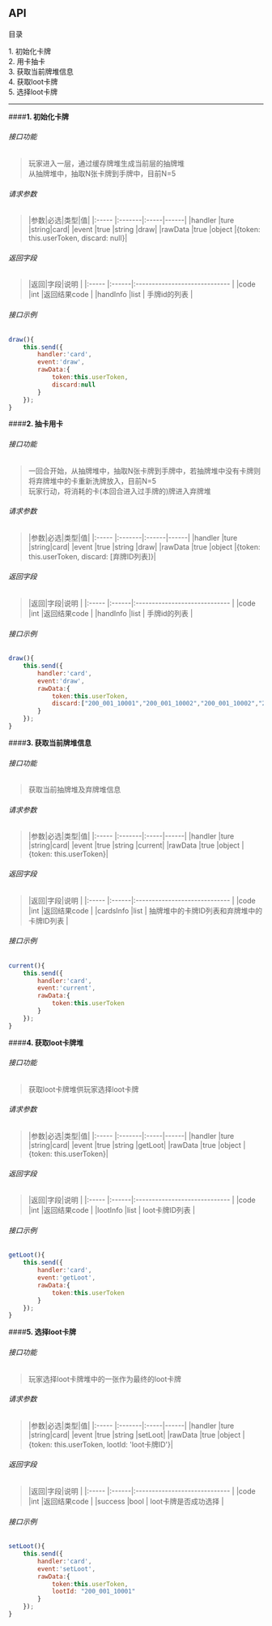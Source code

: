 ## API

目录

1\. 初始化卡牌  
2\. 用卡抽卡  
3\. 获取当前牌堆信息  
4\. 获取loot卡牌  
5\. 选择loot卡牌  

---

####**1\. 初始化卡牌**
###### 接口功能
> 玩家进入一层，通过缓存牌堆生成当前层的抽牌堆  
> 从抽牌堆中，抽取N张卡牌到手牌中，目前N=5  


###### 请求参数
> |参数|必选|类型|值|
|:-----  |:-------|:-----|------|
|handler    |ture    |string|card|
|event    |true    |string   |draw|
|rawData    |true    |object   |{token: this.userToken, discard: null}|

###### 返回字段
> |返回|字段|说明                              |
|:-----   |:------|:-----------------------------   |
|code   |int    |返回结果code   |
|handInfo  |list | 手牌id的列表                      |

###### 接口示例

``` javascript
draw(){
	this.send({
    	handler:'card',
		event:'draw',
        rawData:{
            token:this.userToken,
            discard:null
        }
    });
}
```
####**2\. 抽卡用卡**
###### 接口功能
> 一回合开始，从抽牌堆中，抽取N张卡牌到手牌中，若抽牌堆中没有卡牌则将弃牌堆中的卡重新洗牌放入，目前N=5  
> 玩家行动，将消耗的卡(本回合进入过手牌的)牌进入弃牌堆  

###### 请求参数
> |参数|必选|类型|值|
|:-----  |:-------|:------|------|
|handler    |ture    |string|card|
|event    |true    |string   |draw|
|rawData    |true    |object   |{token: this.userToken, discard: [弃牌ID列表]}|

###### 返回字段
> |返回|字段|说明                              |
|:-----   |:------|:-----------------------------   |
|code   |int    |返回结果code   |
|handInfo  |list | 手牌id的列表                      |

###### 接口示例

``` javascript
draw(){
	this.send({
    	handler:'card',
		event:'draw',
        rawData:{
            token:this.userToken,
            discard:["200_001_10001","200_001_10002","200_001_10002","200_001_10001","200_001_10001"]
        }
    });
}
```
####**3\. 获取当前牌堆信息**
###### 接口功能
> 获取当前抽牌堆及弃牌堆信息

###### 请求参数
> |参数|必选|类型|值|
|:-----  |:-------|:-----|------|
|handler    |ture    |string|card|
|event    |true    |string   |current|
|rawData    |true    |object   |{token: this.userToken}|

###### 返回字段
> |返回|字段|说明                              |
|:-----   |:------|:-----------------------------   |
|code   |int    |返回结果code   |
|cardsInfo  |list | 抽牌堆中的卡牌ID列表和弃牌堆中的卡牌ID列表                      |

###### 接口示例

``` javascript
current(){
	this.send({
    	handler:'card',
		event:'current',
        rawData:{
            token:this.userToken
        }
    });
}
```
####**4\. 获取loot卡牌堆**
###### 接口功能
> 获取loot卡牌堆供玩家选择loot卡牌

###### 请求参数
> |参数|必选|类型|值|
|:-----  |:-------|:-----|------|
|handler    |ture    |string|card|
|event    |true    |string   |getLoot|
|rawData    |true    |object   |{token: this.userToken}|

###### 返回字段
> |返回|字段|说明                              |
|:-----   |:------|:-----------------------------   |
|code   |int    |返回结果code   |
|lootInfo  |list | loot卡牌ID列表                      |

###### 接口示例

``` javascript
getLoot(){
	this.send({
    	handler:'card',
		event:'getLoot',
        rawData:{
            token:this.userToken
        }
    });
}
```
####**5\. 选择loot卡牌**
###### 接口功能
> 玩家选择loot卡牌堆中的一张作为最终的loot卡牌

###### 请求参数
> |参数|必选|类型|值|
|:-----  |:-------|:-----|------|
|handler    |ture    |string|card|
|event    |true    |string   |setLoot|
|rawData    |true    |object   |{token: this.userToken, lootId: 'loot卡牌ID'}|

###### 返回字段
> |返回|字段|说明                              |
|:-----   |:------|:-----------------------------   |
|code   |int    |返回结果code   |
|success  |bool | loot卡牌是否成功选择                      |

###### 接口示例

``` javascript
setLoot(){
	this.send({
    	handler:'card',
		event:'setLoot',
        rawData:{
            token:this.userToken,
            lootId: "200_001_10001"
        }
    });
}
```